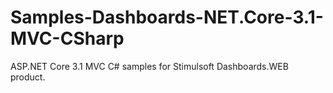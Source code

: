 # Samples-Dashboards-NET.Core-3.1-MVC-CSharp
ASP.NET Core 3.1 MVC C# samples for Stimulsoft Dashboards.WEB product.
